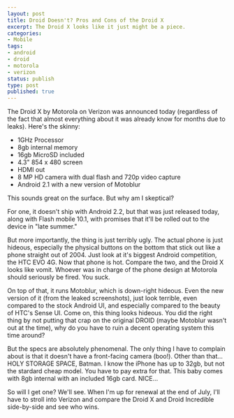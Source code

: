 ```yaml
---
layout: post
title: Droid Doesn't? Pros and Cons of the Droid X
excerpt: The Droid X looks like it just might be a piece.
categories:
- Mobile
tags:
- android
- droid
- motorola
- verizon
status: publish
type: post
published: true
---
```


The Droid X by Motorola on Verizon was announced today (regardless of the fact that almost everything about it was
already know for months due to leaks). Here's the skinny:

 - 1GHz Processor
 - 8gb internal memory
 - 16gb MicroSD included
 - 4.3" 854 x 480 screen
 - HDMI out
 - 8 MP HD camera with dual flash and 720p video capture
 - Android 2.1 with a new version of Motoblur

This sounds great on the surface. But why am I skeptical?

For one, it doesn't ship with Android 2.2, but that was just released today, along with Flash mobile 10.1, with
promises that it'll be rolled out to the device in "late summer."

But more importantly, the thing is just terribly ugly. The actual phone is just hideous, especially the physical
buttons on the bottom that stick out like a phone straight out of 2004. Just look at it's biggest Android competition,
the HTC EVO 4G. Now that phone is hot. Compare the two, and the Droid X looks like vomit. Whoever was in charge of
the phone design at Motorola should seriously be fired. You suck.

On top of that, it runs Motoblur, which is down-right hideous. Even the new version of it (from the leaked
screenshots), just look terrible, even compared to the stock Android UI, and especially compared to the beauty of
HTC's Sense UI. Come on, this thing looks hideous. You did the right thing by not putting that crap on the original
DROID (maybe Motoblur wasn't out at the time), why do you have to ruin a decent operating system this time around?

But the specs are absolutely phenomenal. The only thing I have to complain about is that it doesn't have a
front-facing camera (boo!). Other than that... HOLY STORAGE SPACE, Batman. I know the iPhone has up to 32gb, but
not the stardard cheap model. You have to pay extra for that. This baby comes with 8gb internal with an included
16gb card. NICE...

So will I get one? We'll see. When I'm up for renewal at the end of July, I'll have to stroll into Verizon and
compare the Droid X and Droid Incredible side-by-side and see who wins.
